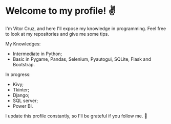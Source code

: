 # Welcome to my profile! :v:
I'm Vitor Cruz, and here I'll expose my knowledge in programming. 
Feel free to look at my repositories and give me some tips.

My Knowledges:
- Intermediate in Python;
- Basic in Pygame, Pandas, Selenium, Pyautogui, SQLite, Flask and Bootstrap.

In progress:
- Kivy;
- Tkinter;
- Django;
- SQL server;
- Power BI.

 
I update this profile constantly, so I'll be grateful if you follow me. 🤝


<!---
VitorPinheiroCruz/VitorPinheiroCruz is a ✨ special ✨ repository because its `README.md` (this file) appears on your GitHub profile.
You can click the Preview link to take a look at your changes.
--->
